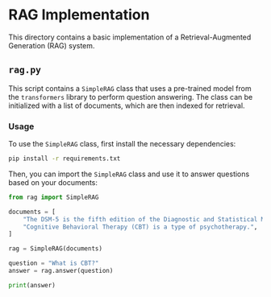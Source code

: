 # RAG Implementation

This directory contains a basic implementation of a Retrieval-Augmented Generation (RAG) system.

## `rag.py`

This script contains a `SimpleRAG` class that uses a pre-trained model from the `transformers` library to perform question answering. The class can be initialized with a list of documents, which are then indexed for retrieval.

### Usage

To use the `SimpleRAG` class, first install the necessary dependencies:

```bash
pip install -r requirements.txt
```

Then, you can import the `SimpleRAG` class and use it to answer questions based on your documents:

```python
from rag import SimpleRAG

documents = [
    "The DSM-5 is the fifth edition of the Diagnostic and Statistical Manual of Mental Disorders.",
    "Cognitive Behavioral Therapy (CBT) is a type of psychotherapy.",
]

rag = SimpleRAG(documents)

question = "What is CBT?"
answer = rag.answer(question)

print(answer)
```